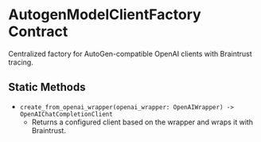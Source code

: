 # AutogenModelClientFactory Contract

Centralized factory for AutoGen-compatible OpenAI clients with Braintrust tracing.

## Static Methods
- `create_from_openai_wrapper(openai_wrapper: OpenAIWrapper) -> OpenAIChatCompletionClient`
  - Returns a configured client based on the wrapper and wraps it with Braintrust.
